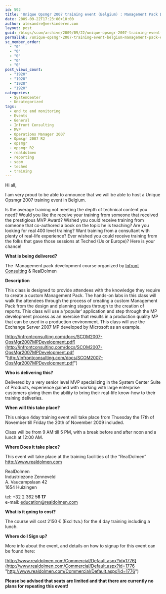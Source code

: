 ```yaml
---
id: 592
title: 'Unique Opsmgr 2007 training event (Belgium) : Management Pack Development Course'
date: 2009-09-22T17:23:00+10:00
author: alexandre@verkinderen.com
layout: post
guid: /blogs/scom/archive/2009/09/22/unique-opsmgr-2007-training-event-belgium-management-pack-development-course.aspx
permalink: /unique-opsmgr-2007-training-event-belgium-management-pack-development-course/
sc_member_order:
  - "0"
  - "0"
  - "0"
  - "0"
  - "0"
post_views_count:
  - "1920"
  - "1920"
  - "1920"
  - "1920"
categories:
  - SystemCenter
  - Uncategorized
tags:
  - end to end monitoring
  - Events
  - General
  - Infront Consulting
  - MVP
  - Operations Manager 2007
  - Opmsgr 2007 R2
  - opsmgr
  - opsmgr R2
  - realdolmen
  - reporting
  - scom
  - teched
  - training
---
```

Hi all,

I am very proud to be able to announce that we will be able to host a Unique Opsmgr 2007 training event in Belgium.

Is the average training not meeting the depth of technical content you need? Would you like the receive your training from someone that received the prestigious MVP Award? Wished you could receive training from someone that co-authored a book on the topic he is teaching? Are you looking for real 400 level training? Want training from a consultant with plenty of real-life experience? Ever wished you could receive training from the folks that gave those sessions at Teched (Us or Europe)? Here is your chance!

**What is being delivered?**

The&nbsp; Management pack development course organized by [Infront Consulting](http://infrontconsulting.com) & RealDolmen

**Description**

This class is designed to provide attendees with the knowledge they require to create a custom Management Pack. The hands-on labs in this class will walk the attendees through the process of creating a custom Management Pack from the design and planning stages through to the creation of reports. This class will use a &lsquo;popular&rsquo; application and step through the MP development process as an exercise that results in a production quality MP that can be used in a production environment. This class will use the Exchange Server 2007 MP developed by Microsoft as an example.

[http://infrontconsulting.com/docs/SCOM2007-OpsMgr2007MPDevelopment.pdf](http://infrontconsulting.com/docs/SCOM2007-OpsMgr2007MPDevelopment.pdf "http://infrontconsulting.com/docs/SCOM2007-OpsMgr2007MPDevelopment.pdf")

**Who is delivering this?**

Delivered by a very senior level MVP specializing in the System Center Suite of Products, experience gained with working with large enterprise customers giving them the ability to bring their real-life know-how to their training deliveries.

[](https://mvp.support.microsoft.com/profile=69F2E866-098F-45AB-ABF1-4CD18FD7077A "https://mvp.support.microsoft.com/profile=69F2E866-098F-45AB-ABF1-4CD18FD7077A")

**When will this take place?**

This unique 4day training event will take place from Thuesday the 17th of November till Friday the 20th of November 2009 included.

Class will be from 9 AM till 5 PM, with a break before and after noon and a lunch at 12:00 AM.

**Where Does it take place?**

This event will take place at the training facilities of the &#8220;RealDolmen&#8221; <http://www.realdolmen.com>

RealDolmen  
Industriezone Zenneveld  
A. Vaucampslaan 42  
1654 Huizingen

tel: +32 2 362 5**6 17**  
e-mail: [education@realdolmen.com](https://webmail.realdolmen.com/redir.aspx?C=e350f94b5eb145eeb1a0157b6f40330f&URL=mailto%3aeducation%40realdolmen.com)

**What is it going to cost?**

The course will cost 2150 &euro; (Excl tva.) for the 4 day training including a lunch.

**Where do I Sign up?**

More info about the event, and details on how to signup for this event can be found here:

[http://www.realdolmen.com/Commercial/Default.aspx?id=1776](http://www.realdolmen.com/Commercial/Default.aspx?id=1776 "http://www.realdolmen.com/Commercial/Default.aspx?id=1776")

**Please be advised that seats are limited and that there are currently no plans for repeating this event!**